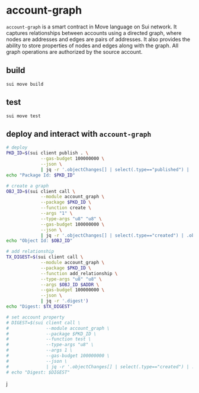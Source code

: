 # account-graph

`account-graph` is a smart contract in Move language on Sui network.
It captures relationships between accounts using a directed graph, where nodes are addresses and edges are pairs of addresses.
It also provides the ability to store properties of nodes and edges along with the graph.
All graph operations are authorized by the source account.

## build
`sui move build`

## test
`sui move test`

## deploy and interact with `account-graph`
```bash
# deploy
PKD_ID=$(sui client publish . \
             --gas-budget 100000000 \
             --json \
             | jq -r '.objectChanges[] | select(.type=="published") | .packageId')
echo "Package Id: $PKD_ID"

# create a graph
OBJ_ID=$(sui client call \
             --module account_graph \
             --package $PKD_ID \
             --function create \
             --args "1" \
             --type-args "u8" "u8" \
             --gas-budget 100000000 \
             --json \
             | jq -r '.objectChanges[] | select(.type=="created") | .objectId')
echo "Object Id: $OBJ_ID"

# add relationship
TX_DIGEST=$(sui client call \
             --module account_graph \
             --package $PKD_ID \
             --function add_relationship \
             --type-args "u8" "u8" \
             --args $OBJ_ID $ADDR \
             --gas-budget 100000000 \
             --json \
             | jq -r '.digest')
echo "Digest: $TX_DIGEST"

# set account property
# DIGEST=$(sui client call \
#              --module account_graph \
#              --package $PKD_ID \
#              --function test \
#              --type-args "u8" \
#              --args 1 \
#              --gas-budget 100000000 \
#              --json \
#              | jq -r '.objectChanges[] | select(.type=="created") | .digest')
# echo "Digest: $DIGEST"
```

<!-- testnet package id: 0x487033e5fff33ac00ccacfd907dc2537f1baa301a8e0f2143a38d93a5f42c7f8 -->
<!-- testnet account-graph id: 0x769a08c2d29fe6f4f1836cb295dbe64d91192383369de84660a00331e8734693 -->
j
